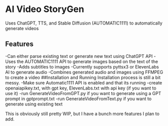 # AI Video StoryGen
Uses ChatGPT, TTS, and Stable Diffusion (AUTOMATIC1111) to automatically generate videos
## Features
-Can either parse existing text or generate new text using ChatGPT API
-Uses the AUTOMATIC1111 API to generate images based on the text of the story
-Adds subtitles to images
-Currently supports pyttsx3 or ElevenLabs AI to generate audio
-Combines generated audio and images using FFMPEG to create a video 
##Installation and Running
Installation process is still a bit messy. 
-Make sure  Automatic1111 API is enabled and that its running
-create openaiapikey.txt, with gpt key, ElevenLabs.txt with api key (if you want to use it)
-run GenerateVideoFromGPT.py if you want to generate using a GPT prompt in gptprompt.txt
-run GenerateVideoFromText.py if you want to generate using existing text

This is obviously still pretty WIP, but I have a bunch more features I plan to add.
